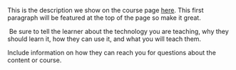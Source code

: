 This is the description we show on the course page [here](https://lab.github.com/TSuniversal/avater-disinggne). This first paragraph will be featured at the top of the page so make it great.
​

​
Be sure to tell the learner about the technology you are teaching, why they should learn it, how they can use it, and what you will teach them.
​


Include information on how they can reach you for questions about the content or course. 